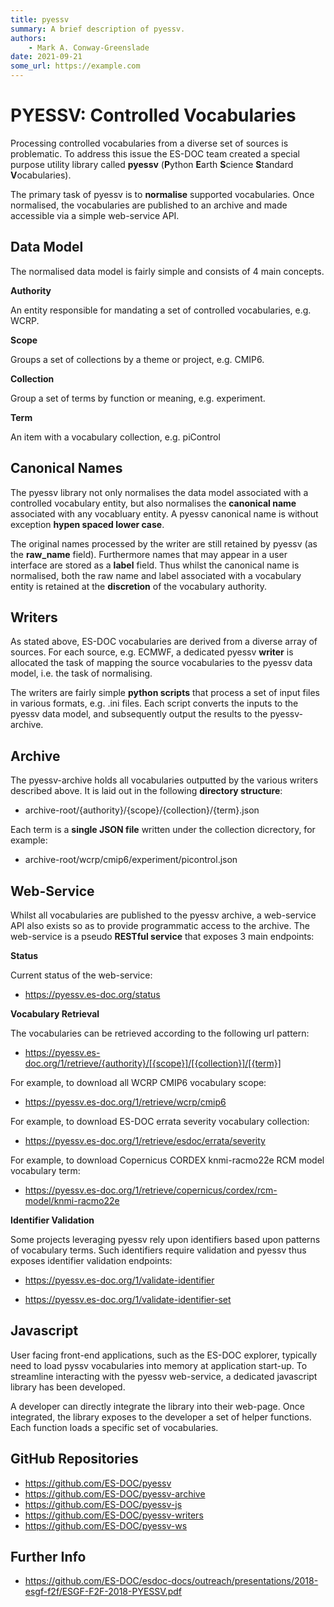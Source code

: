 ```yaml
---
title: pyessv
summary: A brief description of pyessv.
authors:
    - Mark A. Conway-Greenslade
date: 2021-09-21
some_url: https://example.com
---
```


# PYESSV: Controlled Vocabularies

Processing controlled vocabularies from a diverse set of sources is problematic.  To address this issue the ES-DOC team created a special purpose utility library called **pyessv** (**P**ython **E**arth **S**cience **S**tandard **V**ocabularies).  

The primary task of pyessv is to **normalise** supported vocabularies.  Once normalised, the vocabularies are published to an archive and made accessible via a simple web-service API.  

## Data Model

The normalised data model is fairly simple and consists of 4 main concepts.  

**Authority**

An entity responsible for mandating a set of controlled vocabularies, e.g. WCRP.

**Scope**

Groups a set of collections by a theme or project, e.g. CMIP6.

**Collection**

Group a set of terms by function or meaning, e.g. experiment.

**Term**

An item with a vocabulary collection, e.g. piControl 

## Canonical Names

The pyessv library not only normalises the data model associated with a controlled vocabulary entity, but also normalises the **canonical name** associated with any vocabluary entity.  A pyessv canonical name is without exception **hypen spaced lower case**.

The original names processed by the writer are still retained by pyessv (as the **raw_name** field).  Furthermore names that may appear in a user interface are stored as a **label** field.  Thus whilst the canonical name is normalised, both the raw name and label associated with a vocabulary entity is retained at the **discretion** of the vocabulary authority.

## Writers

As stated above, ES-DOC vocabularies are derived from a diverse array of sources.  For each source, e.g. ECMWF, a dedicated pyessv **writer** is allocated the task of mapping the source vocabularies to the pyessv data model, i.e. the task of normalising.  

The writers are fairly simple **python scripts** that process a set of input files in various formats, e.g. .ini files.  Each script converts the inputs to the pyessv data model, and subsequently output the results to the pyessv-archive.

## Archive

The pyessv-archive holds all vocabularies outputted by the various writers described above.  It is laid out in the following **directory structure**:

- archive-root/{authority}/{scope}/{collection}/{term}.json

Each term is a **single JSON file** written under the collection dicrectory, for example:

- archive-root/wcrp/cmip6/experiment/picontrol.json

## Web-Service

Whilst all vocabularies are published to the pyessv archive, a web-service API also exists so as to provide programmatic access to the archive.  The web-service is a pseudo **RESTful service** that exposes 3 main endpoints:

**Status**

Current status of the web-service:

- https://pyessv.es-doc.org/status

**Vocabulary Retrieval**

The vocabularies can be retrieved according to the following url pattern:

- https://pyessv.es-doc.org/1/retrieve/{authority}/[{scope}]/[{collection}]/[{term}]

For example, to download all WCRP CMIP6 vocabulary scope:

- https://pyessv.es-doc.org/1/retrieve/wcrp/cmip6

For example, to download ES-DOC errata severity vocabulary collection:

- https://pyessv.es-doc.org/1/retrieve/esdoc/errata/severity

For example, to download Copernicus CORDEX knmi-racmo22e RCM model vocabulary term:

- https://pyessv.es-doc.org/1/retrieve/copernicus/cordex/rcm-model/knmi-racmo22e

**Identifier Validation**

Some projects leveraging pyessv rely upon identifiers based upon patterns of vocabulary terms.  Such identifiers require validation and pyessv thus exposes identifier validation endpoints:

- https://pyessv.es-doc.org/1/validate-identifier

- https://pyessv.es-doc.org/1/validate-identifier-set

## Javascript

User facing front-end applications, such as the ES-DOC explorer, typically need to load pyssv vocabularies into memory at application start-up.  To streamline interacting with the pyessv web-service, a dedicated javascript library has been developed.  

A developer can directly integrate the library into their web-page.  Once integrated, the library exposes to the developer a set of helper functions.  Each function loads a specific set of vocabularies.

## GitHub Repositories

- https://github.com/ES-DOC/pyessv
- https://github.com/ES-DOC/pyessv-archive
- https://github.com/ES-DOC/pyessv-js
- https://github.com/ES-DOC/pyessv-writers
- https://github.com/ES-DOC/pyessv-ws

## Further Info

- https://github.com/ES-DOC/esdoc-docs/outreach/presentations/2018-esgf-f2f/ESGF-F2F-2018-PYESSV.pdf

